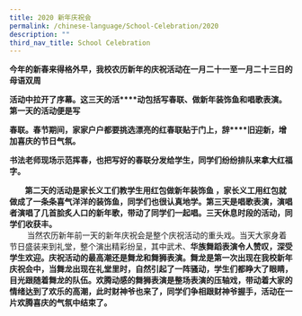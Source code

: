 ```yaml
---
title: 2020 新年庆祝会
permalink: /chinese-language/School-Celebration/2020
description: ""
third_nav_title: School Celebration
---
```

**今年的新春来得格外早，我校农历新年的庆祝活动在一月二十一至一月二十三日的母语双周**

**活动中拉开了序幕。这三天的活****动包括写春联、做新年装饰鱼和唱歌表演。第一天的活动便是写**

**春联。春节期间，家家户户都要挑选漂亮的红春联贴于门上，辞****旧迎新，增加喜庆的节日气氛。**

**书法老师现场示范挥春，也把写好的春联分发给学生，同学们纷纷排队来拿大红福字。**

       **第二天的活动是家长义工们教学生用红包做新年装饰鱼 ，家长义工用红包就做成了一条条喜气洋洋的装饰鱼，同学们也很认真地学。第三天是唱歌表演，演唱者演唱了几首脍炙人口的新年歌，带动了同学们一起唱。三天休息时段的活动，同学们收获丰。**  
        当然农历新年前一天的新年庆祝会是整个庆祝活动的重头戏。当天大家身着节日盛装来到礼堂，整个演出精彩纷呈，其中武术、**华族舞蹈表演令人赞叹，深受学生欢迎。庆祝活动的最高潮还是舞龙和舞狮表演。舞龙是第一次出现在我校新年庆祝会中，当舞龙出现在礼堂里时，自然引起了一阵骚动，学生们都睁大了眼睛，目光跟随着舞龙的队伍。欢腾动感的舞狮表演是整场表演的压轴戏，带动着大家的情绪达到了欢乐的高潮，此时财神爷也来了，同学们争相跟财神爷握手，活动在一片欢腾喜庆的气氛中结束了。**